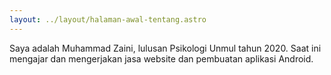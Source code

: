 ```yaml
---
layout: ../layout/halaman-awal-tentang.astro
---
```


Saya adalah Muhammad Zaini, lulusan Psikologi Unmul tahun 2020. Saat ini mengajar dan mengerjakan jasa website dan pembuatan aplikasi Android.